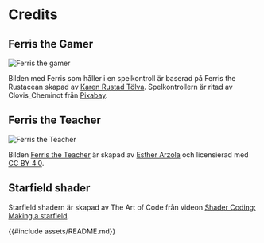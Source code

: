 # Credits

## Ferris the Gamer

![Ferris the gamer](images/ferris-gamer.png)

Bilden med Ferris som håller i en spelkontroll är baserad på Ferris the
Rustacean skapad av [Karen Rustad Tölva](https://www.rustacean.net/).
Spelkontrollern är ritad av Clovis_Cheminot från
[Pixabay](https://pixabay.com/vectors/controller-video-game-flat-x-box-1486898/).

## Ferris the Teacher

![Ferris the Teacher](images/ferris-teacher-small.png)

Bilden [Ferris the
Teacher](https://www.behance.net/gallery/89117181/Ferris-the-professional) är skapad av [Esther Arzola](https://www.behance.net/estherarzola) och licensierad med [CC BY 4.0](https://creativecommons.org/licenses/by/4.0/deed.en).

## Starfield shader

Starfield shadern är skapad av The Art of Code från videon
[Shader Coding: Making a starfield](https://youtu.be/rvDo9LvfoVE).

{{#include assets/README.md}}

